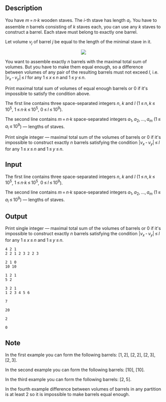 ## Description

<div><p>You have <span class="tex-span"><i>m</i> = <i>n</i>·<i>k</i></span> wooden staves. The <span class="tex-span"><i>i</i></span>-th stave has length <span class="tex-span"><i>a</i><sub class="lower-index"><i>i</i></sub></span>. You have to assemble <span class="tex-span"><i>n</i></span> barrels consisting of <span class="tex-span"><i>k</i></span> staves each, you can use any <span class="tex-span"><i>k</i></span> staves to construct a barrel. Each stave must belong to exactly one barrel.</p><p>Let volume <span class="tex-span"><i>v</i><sub class="lower-index"><i>j</i></sub></span> of barrel <span class="tex-span"><i>j</i></span> be equal to the length of the <span class="tex-font-style-bf">minimal</span> stave in it.</p><center> <img class="tex-graphics" src="file://Buy2Zf0J.png" style="max-width: 100.0%;max-height: 100.0%;"> </center><p>You want to assemble exactly <span class="tex-span"><i>n</i></span> barrels with the maximal total sum of volumes. But you have to make them <span class="tex-font-style-it">equal enough</span>, so a difference between volumes of any pair of the resulting barrels must not exceed <span class="tex-span"><i>l</i></span>, i.e. <span class="tex-span">|<i>v</i><sub class="lower-index"><i>x</i></sub> - <i>v</i><sub class="lower-index"><i>y</i></sub>| ≤ <i>l</i></span> for any <span class="tex-span">1 ≤ <i>x</i> ≤ <i>n</i></span> and <span class="tex-span">1 ≤ <i>y</i> ≤ <i>n</i></span>.</p><p>Print maximal total sum of volumes of <span class="tex-font-style-it">equal enough</span> barrels or <span class="tex-span">0</span> if it's impossible to satisfy the condition above.</p></div><div class="input-specification"><p>The first line contains three space-separated integers <span class="tex-span"><i>n</i></span>, <span class="tex-span"><i>k</i></span> and <span class="tex-span"><i>l</i></span> (<span class="tex-span">1 ≤ <i>n</i>, <i>k</i> ≤ 10<sup class="upper-index">5</sup></span>, <span class="tex-span">1 ≤ <i>n</i>·<i>k</i> ≤ 10<sup class="upper-index">5</sup></span>, <span class="tex-span">0 ≤ <i>l</i> ≤ 10<sup class="upper-index">9</sup></span>).</p><p>The second line contains <span class="tex-span"><i>m</i> = <i>n</i>·<i>k</i></span> space-separated integers <span class="tex-span"><i>a</i><sub class="lower-index">1</sub>, <i>a</i><sub class="lower-index">2</sub>, ..., <i>a</i><sub class="lower-index"><i>m</i></sub></span> (<span class="tex-span">1 ≤ <i>a</i><sub class="lower-index"><i>i</i></sub> ≤ 10<sup class="upper-index">9</sup></span>) — lengths of staves.</p></div><div class="output-specification"><p>Print single integer — maximal total sum of the volumes of barrels or <span class="tex-span">0</span> if it's impossible to construct exactly <span class="tex-span"><i>n</i></span> barrels satisfying the condition <span class="tex-span">|<i>v</i><sub class="lower-index"><i>x</i></sub> - <i>v</i><sub class="lower-index"><i>y</i></sub>| ≤ <i>l</i></span> for any <span class="tex-span">1 ≤ <i>x</i> ≤ <i>n</i></span> and <span class="tex-span">1 ≤ <i>y</i> ≤ <i>n</i></span>.</p></div>

## Input

<p>The first line contains three space-separated integers <span class="tex-span"><i>n</i></span>, <span class="tex-span"><i>k</i></span> and <span class="tex-span"><i>l</i></span> (<span class="tex-span">1 ≤ <i>n</i>, <i>k</i> ≤ 10<sup class="upper-index">5</sup></span>, <span class="tex-span">1 ≤ <i>n</i>·<i>k</i> ≤ 10<sup class="upper-index">5</sup></span>, <span class="tex-span">0 ≤ <i>l</i> ≤ 10<sup class="upper-index">9</sup></span>).</p><p>The second line contains <span class="tex-span"><i>m</i> = <i>n</i>·<i>k</i></span> space-separated integers <span class="tex-span"><i>a</i><sub class="lower-index">1</sub>, <i>a</i><sub class="lower-index">2</sub>, ..., <i>a</i><sub class="lower-index"><i>m</i></sub></span> (<span class="tex-span">1 ≤ <i>a</i><sub class="lower-index"><i>i</i></sub> ≤ 10<sup class="upper-index">9</sup></span>) — lengths of staves.</p>

## Output

<p>Print single integer — maximal total sum of the volumes of barrels or <span class="tex-span">0</span> if it's impossible to construct exactly <span class="tex-span"><i>n</i></span> barrels satisfying the condition <span class="tex-span">|<i>v</i><sub class="lower-index"><i>x</i></sub> - <i>v</i><sub class="lower-index"><i>y</i></sub>| ≤ <i>l</i></span> for any <span class="tex-span">1 ≤ <i>x</i> ≤ <i>n</i></span> and <span class="tex-span">1 ≤ <i>y</i> ≤ <i>n</i></span>.</p>





```input1
4 2 1
2 2 1 2 3 2 2 3

```




```input2
2 1 0
10 10

```




```input3
1 2 1
5 2

```




```input4
3 2 1
1 2 3 4 5 6

```




```output1
7

```




```output2
20

```




```output3
2

```




```output4
0

```



## Note

<p>In the first example you can form the following barrels: <span class="tex-span">[1, 2]</span>, <span class="tex-span">[2, 2]</span>, <span class="tex-span">[2, 3]</span>, <span class="tex-span">[2, 3]</span>.</p><p>In the second example you can form the following barrels: <span class="tex-span">[10]</span>, <span class="tex-span">[10]</span>.</p><p>In the third example you can form the following barrels: <span class="tex-span">[2, 5]</span>.</p><p>In the fourth example difference between volumes of barrels in any partition is at least <span class="tex-span">2</span> so it is impossible to make barrels equal enough.</p>

